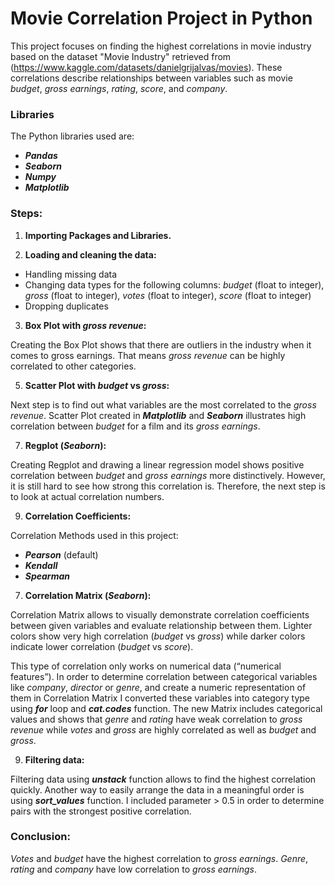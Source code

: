 # Movie Correlation Project in Python

This project focuses on finding the highest correlations in movie industry based on the dataset "Movie Industry" retrieved from (https://www.kaggle.com/datasets/danielgrijalvas/movies). These correlations describe relationships between variables such as movie *budget*, *gross earnings*, *rating*, *score*, and *company*.

### Libraries

The Python libraries used are:
-	**_Pandas_**
-	**_Seaborn_**
-	**_Numpy_**
-	**_Matplotlib_**

### Steps: 
1) **Importing Packages and Libraries.**

2) **Loading and cleaning the data:**

- Handling missing data
- Changing data types for the following columns: *budget* (float to integer), *gross* (float to integer), *votes* (float to integer), *score* (float to integer)
- Dropping duplicates

3) **Box Plot with *gross revenue*:**

Creating the Box Plot shows that there are outliers in the industry when it comes to gross earnings. That means *gross revenue* can be highly correlated to other categories.

5) **Scatter Plot with *budget* vs *gross*:**

Next step is to find out what variables are the most correlated to the *gross revenue*. Scatter Plot created in **_Matplotlib_** and **_Seaborn_** illustrates high correlation between *budget* for a film and its *gross earnings*. 

7) **Regplot (*Seaborn*):**

Creating Regplot and drawing a linear regression model shows positive correlation between *budget* and *gross earnings* more distinctively. However, it is still hard to see how strong this correlation is. Therefore, the next step is to look at actual correlation numbers.

9) **Correlation Coefficients:**

Correlation Methods used in this project:
-	**_Pearson_** (default)
-	**_Kendall_**
-	**_Spearman_**

7) **Correlation Matrix (*Seaborn*):**

Correlation Matrix allows to visually demonstrate correlation coefficients between given variables and evaluate relationship between them. Lighter colors show very high correlation (*budget* vs *gross*) while darker colors indicate lower correlation (*budget* vs *score*).

This type of correlation only works on numerical data (“numerical features”). In order to determine correlation between categorical variables like *company*, *director* or *genre*, and create a numeric representation of them in Correlation Matrix I converted these variables into category type using **_for_** loop and **_cat.codes_** function. The new Matrix includes categorical values and shows that *genre* and *rating* have weak correlation to *gross revenue* while *votes* and *gross* are highly correlated as well as *budget* and *gross*.

9) **Filtering data:**

Filtering data using **_unstack_** function allows to find the highest correlation quickly. Another way to easily arrange the data in a meaningful order is using **_sort_values_** function. I included parameter > 0.5 in order to determine pairs with the strongest positive correlation.

### Conclusion:
*Votes* and *budget* have the highest correlation to *gross earnings*. *Genre*, *rating* and *company* have low correlation to *gross earnings*.


 




